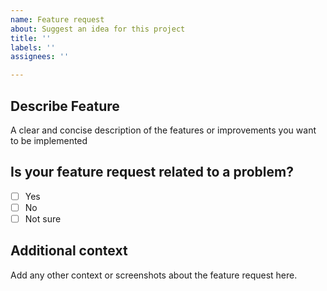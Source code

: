 ```yaml
---
name: Feature request
about: Suggest an idea for this project
title: ''
labels: ''
assignees: ''

---
```


## Describe Feature
A clear and concise description of the features or improvements you want to be implemented
## Is your feature request related to a problem?
- [ ] Yes
- [ ] No
- [ ] Not sure

## Additional context
Add any other context or screenshots about the feature request here.
